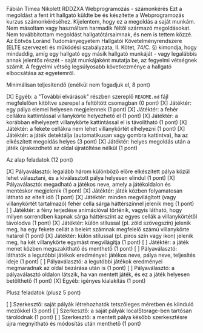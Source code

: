 Fábián Tímea Nikolett
RDDZXA
Webprogramozás - számonkérés
Ezt a megoldást a fent írt hallgató küldte be és készítette a Webprogramozás kurzus számonkéréséhez.
Kijelentem, hogy ez a megoldás a saját munkám. Nem másoltam vagy használtam harmadik féltől 
származó megoldásokat. Nem továbbítottam megoldást hallgatótársaimnak, és nem is tettem közzé. 
Az Eötvös Loránd Tudományegyetem Hallgatói Követelményrendszere 
(ELTE szervezeti és működési szabályzata, II. Kötet, 74/C. §) kimondja, hogy mindaddig, 
amíg egy hallgató egy másik hallgató munkáját - vagy legalábbis annak jelentős részét - 
saját munkájaként mutatja be, az fegyelmi vétségnek számít. 
A fegyelmi vétség legsúlyosabb következménye a hallgató elbocsátása az egyetemről.

Minimálisan teljesítendő (enélkül nem fogadjuk el, 8 pont)

[X] Egyéb: a "További elvárások" részben szereplő `README.md` fájl megfelelően kitöltve szerepel a feltöltött csomagban (0 pont)
[X] Játéktér: egy pálya elemei helyesen megjelennek (1 pont)
[X] Játéktér: a fehér cellákra kattintással villanykörte helyezhető el (1 pont)
[X] Játéktér: a korábban elhelyezett villanykörte kattintással el is távolítható (1 pont)
[X] Játéktér: a fekete cellákra nem lehet villanykörtét elhelyezni (1 pont)
[X] Játéktér: a játék detektálja (automatikusan vagy gombra kattintva), ha az elkészített megoldás helyes (3 pont)
[X] Játéktér: helyes megoldás után a játék újrakezdhető az oldal újratöltése nélkül (1 pont)

Az alap feladatok (12 pont)

[X] Pályaválasztó: legalább három különböző előre elkészített pálya közül lehet választani, és a kiválasztott pálya helyesen elindul (1 pont)
[X] Pályaválasztó: megadható a játékos neve, amely a játékoldalon és mentéskor megjelenik (1 pont)
[X] Játéktér: játék közben folyamatosan látható az eltelt idő (1 pont)
[X] Játéktér: minden megvilágított (vagy villanykörtét tartalmazó) fehér cella sárga háttérszínnel jelenik meg (1 pont)
[ ] Játéktér: a fény terjedése animációval történik, vagyis látható, hogy milyen sorrendben kapnak sárga háttérszínt az egyes cellák a villanykörtétől távolodva (1 pont)
[X] Játéktér: külön stílussal (pl. zöld szövegszín) jelenik meg, ha egy fekete cellát a beleírt számnak megfelelő számú villanykörte határol (1 pont)
[X] Játéktér: külön stílussal (pl. piros szín vagy ikon) jelenik meg, ha két villanykörte egymást megvilágítja (1 pont)
[ ] Játéktér: a játék menet közben megszakítható és menthető (1 pont)
[ ] Pályaválasztó: láthatók a legutóbbi játékok eredményei: játékos neve, pálya neve, teljesítés ideje (1 pont)
[ ] Pályaválasztó: a legutóbbi játékok eredményei megmaradnak az oldal bezárása után is (1 pont)
[ ] Pályaválasztó: a pályaválasztó oldalon látszik, ha van mentett játék, és ez a játék helyesen betölthető (1 pont)
[X] Egyéb: igényes kialakítás (1 pont)

Plusz feladatok (plusz 5 pont)

[ ] Szerkesztő: saját pályák létrehozhatók tetszőleges méretben és kiinduló mezőkkel (3 pont)
[ ] Szerkesztő: a saját pályák localStorage-ben tartósan tárolódnak (1 pont)
[ ] Szerkesztő: a mentett pálya később szerkesztésre újra megnyitható és módosítás után menthető (1 pont)